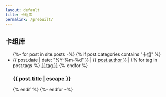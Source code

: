 ```yaml
---
layout: default
title: 卡组库
permalink: /prebuilt/
---
```


<h2 class="post-list-heading">卡组库</h2>
<ul class="post-list">
  {%- for post in site.posts -%}
    {% if post.categories contains "卡组" %}
    <li>
      <span class="post-meta">
        {{ post.date | date: "%Y-%m-%d" }}
        |
        <a href="{{ site.url }}/author/#{{ post.tags }}" title="{{ post.tags }}" style="color: inherit;">{{ post.author }}</a>
        |
        {% for tag in post.tags %}
        <a href="{{ site.url }}/categories/#{{ tag }}" title="{{ tag }}" style="color: inherit;">{{ tag }}</a>
        {% endfor %}
      </span>
      <h3>
        <a class="post-link" href="{{ post.url | relative_url }}">
          {{ post.title | escape }}
        </a>
      </h3>
    </li>
    {% endif %}
  {%- endfor -%}
</ul>
